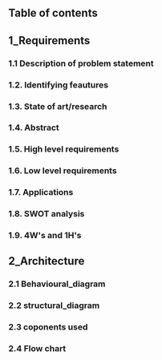## Table of contents
 ## 1_Requirements
  ### 1.1 Description of problem statement
  ### 1.2. Identifying feautures
  ### 1.3. State of art/research
  ### 1.4. Abstract
  ### 1.5. High level requirements
  ### 1.6. Low level requirements
  ### 1.7. Applications
  ### 1.8. SWOT analysis
  ### 1.9. 4W's and 1H's

  ## 2_Architecture

   ### 2.1 Behavioural_diagram
   ### 2.2 structural_diagram
   ### 2.3 coponents used
   ### 2.4 Flow chart

 

